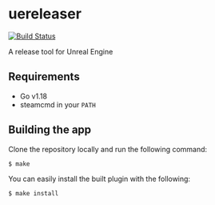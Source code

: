 # uereleaser
[![Build Status](https://github.com/crazyfacegames/uereleaser/workflows/build/badge.svg?branch=main)](https://github.com/crazyfacegames/uereleaser/actions)

A release tool for Unreal Engine

## Requirements

- Go v1.18
- steamcmd in your `PATH`
 
## Building the app

Clone the repository locally and run the following command:

```
$ make
```

You can easily install the built plugin with the following:

```
$ make install
```
